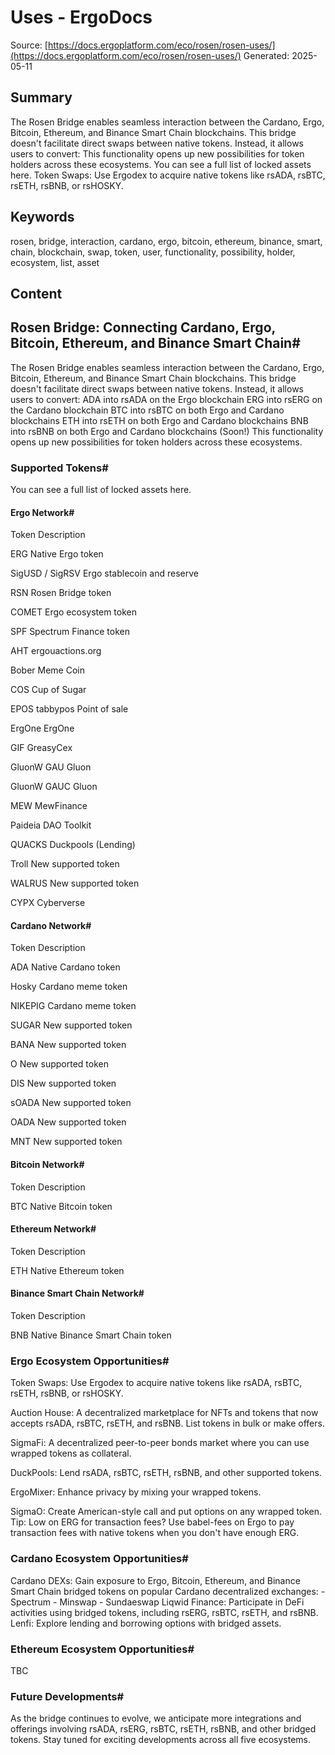 # Uses - ErgoDocs
Source: [https://docs.ergoplatform.com/eco/rosen/rosen-uses/](https://docs.ergoplatform.com/eco/rosen/rosen-uses/)
Generated: 2025-05-11

## Summary
The Rosen Bridge enables seamless interaction between the Cardano, Ergo, Bitcoin, Ethereum, and Binance Smart Chain blockchains. This bridge doesn't facilitate direct swaps between native tokens. Instead, it allows users to convert: This functionality opens up new possibilities for token holders across these ecosystems. You can see a full list of locked assets here. Token Swaps: 
   Use Ergodex to acquire native tokens like rsADA, rsBTC, rsETH, rsBNB, or rsHOSKY.

## Keywords
rosen, bridge, interaction, cardano, ergo, bitcoin, ethereum, binance, smart, chain, blockchain, swap, token, user, functionality, possibility, holder, ecosystem, list, asset

## Content
## Rosen Bridge: Connecting Cardano, Ergo, Bitcoin, Ethereum, and Binance Smart Chain#
The Rosen Bridge enables seamless interaction between the Cardano, Ergo, Bitcoin, Ethereum, and Binance Smart Chain blockchains. This bridge doesn't facilitate direct swaps between native tokens. Instead, it allows users to convert:
ADA into rsADA on the Ergo blockchain
ERG into rsERG on the Cardano blockchain
BTC into rsBTC on both Ergo and Cardano blockchains
ETH into rsETH on both Ergo and Cardano blockchains
BNB into rsBNB on both Ergo and Cardano blockchains (Soon!)
This functionality opens up new possibilities for token holders across these ecosystems.

### Supported Tokens#
You can see a full list of locked assets here.

#### Ergo Network#
Token
Description




ERG
Native Ergo token


SigUSD / SigRSV
Ergo stablecoin and reserve


RSN
Rosen Bridge token


COMET
Ergo ecosystem token


SPF
Spectrum Finance token


AHT
ergouactions.org


Bober
Meme Coin


COS
Cup of Sugar


EPOS
tabbypos Point of sale


ErgOne
ErgOne


GIF
GreasyCex


GluonW GAU
Gluon


GluonW GAUC
Gluon


MEW
MewFinance


Paideia
DAO Toolkit


QUACKS
Duckpools (Lending)


Troll
New supported token


WALRUS
New supported token


CYPX
Cyberverse

#### Cardano Network#
Token
Description




ADA
Native Cardano token


Hosky
Cardano meme token


NIKEPIG
Cardano meme token


SUGAR
New supported token


BANA
New supported token


O
New supported token


DIS
New supported token


sOADA
New supported token


OADA
New supported token


MNT
New supported token

#### Bitcoin Network#
Token
Description




BTC
Native Bitcoin token

#### Ethereum Network#
Token
Description




ETH
Native Ethereum token

#### Binance Smart Chain Network#
Token
Description




BNB
Native Binance Smart Chain token

### Ergo Ecosystem Opportunities#
Token Swaps: 
   Use Ergodex to acquire native tokens like rsADA, rsBTC, rsETH, rsBNB, or rsHOSKY.


Auction House: 
   A decentralized marketplace for NFTs and tokens that now accepts rsADA, rsBTC, rsETH, and rsBNB. List tokens in bulk or make offers.


SigmaFi:
   A decentralized peer-to-peer bonds market where you can use wrapped tokens as collateral.


DuckPools:
   Lend rsADA, rsBTC, rsETH, rsBNB, and other supported tokens.


ErgoMixer:
   Enhance privacy by mixing your wrapped tokens.


SigmaO:
   Create American-style call and put options on any wrapped token.
Tip: Low on ERG for transaction fees? Use babel-fees on Ergo to pay transaction fees with native tokens when you don't have enough ERG.

### Cardano Ecosystem Opportunities#
Cardano DEXs: Gain exposure to Ergo, Bitcoin, Ethereum, and Binance Smart Chain bridged tokens on popular Cardano decentralized exchanges:
        - Spectrum
        - Minswap
        - Sundaeswap
Liqwid Finance:
   Participate in DeFi activities using bridged tokens, including rsERG, rsBTC, rsETH, and rsBNB.
Lenfi:
   Explore lending and borrowing options with bridged assets.

### Ethereum Ecosystem Opportunities#
TBC

### Future Developments#
As the bridge continues to evolve, we anticipate more integrations and offerings involving rsADA, rsERG, rsBTC, rsETH, rsBNB, and other bridged tokens. Stay tuned for exciting developments across all five ecosystems.
